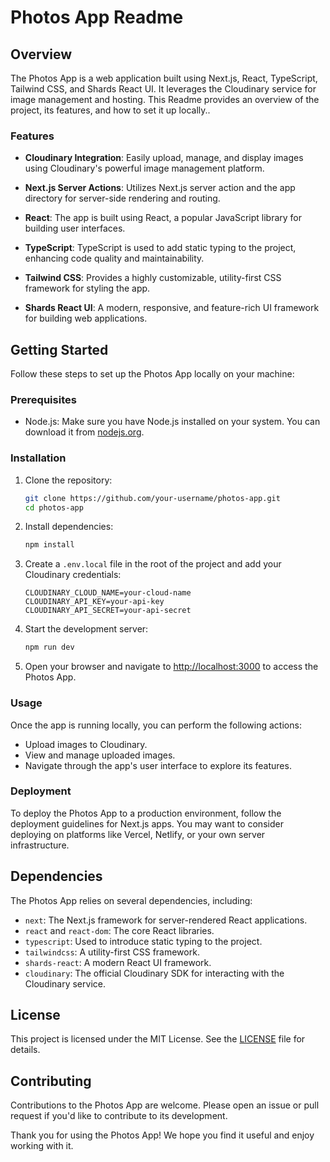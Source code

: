 # Photos App Readme

## Overview

The Photos App is a web application built using Next.js, React, TypeScript, Tailwind CSS, and Shards React UI. It leverages the Cloudinary service for image management and hosting. This Readme provides an overview of the project, its features, and how to set it up locally..

### Features

- **Cloudinary Integration**: Easily upload, manage, and display images using Cloudinary's powerful image management platform.

- **Next.js Server Actions**: Utilizes Next.js server action and the app directory for server-side rendering and routing.

- **React**: The app is built using React, a popular JavaScript library for building user interfaces.

- **TypeScript**: TypeScript is used to add static typing to the project, enhancing code quality and maintainability.

- **Tailwind CSS**: Provides a highly customizable, utility-first CSS framework for styling the app.

- **Shards React UI**: A modern, responsive, and feature-rich UI framework for building web applications.

## Getting Started

Follow these steps to set up the Photos App locally on your machine:

### Prerequisites

- Node.js: Make sure you have Node.js installed on your system. You can download it from [nodejs.org](https://nodejs.org/).

### Installation

1. Clone the repository:

   ```bash
   git clone https://github.com/your-username/photos-app.git
   cd photos-app
   ```

2. Install dependencies:

   ```bash
   npm install
   ```

3. Create a `.env.local` file in the root of the project and add your Cloudinary credentials:

   ```env
   CLOUDINARY_CLOUD_NAME=your-cloud-name
   CLOUDINARY_API_KEY=your-api-key
   CLOUDINARY_API_SECRET=your-api-secret
   ```

4. Start the development server:

   ```bash
   npm run dev
   ```

5. Open your browser and navigate to [http://localhost:3000](http://localhost:3000) to access the Photos App.

### Usage

Once the app is running locally, you can perform the following actions:

- Upload images to Cloudinary.
- View and manage uploaded images.
- Navigate through the app's user interface to explore its features.

### Deployment

To deploy the Photos App to a production environment, follow the deployment guidelines for Next.js apps. You may want to consider deploying on platforms like Vercel, Netlify, or your own server infrastructure.

## Dependencies

The Photos App relies on several dependencies, including:

- `next`: The Next.js framework for server-rendered React applications.
- `react` and `react-dom`: The core React libraries.
- `typescript`: Used to introduce static typing to the project.
- `tailwindcss`: A utility-first CSS framework.
- `shards-react`: A modern React UI framework.
- `cloudinary`: The official Cloudinary SDK for interacting with the Cloudinary service.

## License

This project is licensed under the MIT License. See the [LICENSE](LICENSE) file for details.

## Contributing

Contributions to the Photos App are welcome. Please open an issue or pull request if you'd like to contribute to its development.


Thank you for using the Photos App! We hope you find it useful and enjoy working with it.
